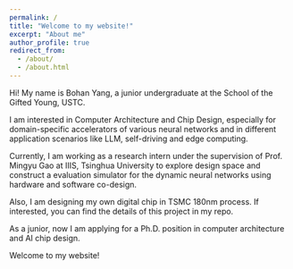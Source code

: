 ```yaml
---
permalink: /
title: "Welcome to my website!"
excerpt: "About me"
author_profile: true
redirect_from: 
  - /about/
  - /about.html
---
```


Hi! My name is Bohan Yang, a junior undergraduate at the School of the Gifted Young, USTC. 

I am interested in Computer Architecture and Chip Design, especially for domain-specific accelerators of various neural networks and in different application scenarios like LLM, self-driving and edge computing.

Currently, I am working as a research intern under the supervision of Prof. Mingyu Gao at IIIS, Tsinghua University to explore design space and construct a evaluation simulator for the dynamic neural networks using hardware and software co-design.

Also, I am designing my own digital chip in TSMC 180nm process. If interested, you can find the details of this project in my repo.

As a junior, now I am applying for a Ph.D. position in computer architecture and AI chip design.

Welcome to my website!



 

